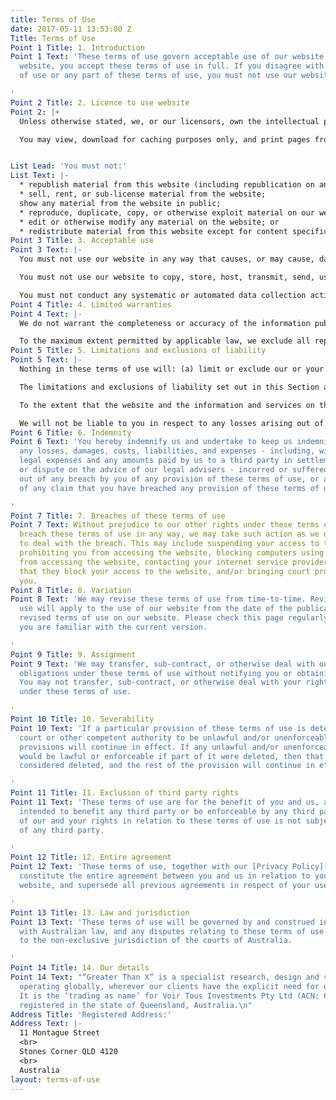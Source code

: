 ```yaml
---
title: Terms of Use
date: 2017-05-11 13:53:00 Z
Title: Terms of Use
Point 1 Title: 1. Introduction
Point 1 Text: 'These terms of use govern acceptable use of our website. By using our
  website, you accept these terms of use in full. If you disagree with these terms
  of use or any part of these terms of use, you must not use our website.

'
Point 2 Title: 2. Licence to use website
Point 2: |+
  Unless otherwise stated, we, or our licensors, own the intellectual property rights of the website and the material available on the website. Subject to the licence below, all these intellectual property rights are reserved.

  You may view, download for caching purposes only, and print pages from the website for your own personal use, subject to the restrictions set out below and elsewhere in these terms of use.


List Lead: 'You must not:'
List Text: |-
  * republish material from this website (including republication on another website);
  * sell, rent, or sub-license material from the website;
  show any material from the website in public;
  * reproduce, duplicate, copy, or otherwise exploit material on our website for a commercial purpose;
  * edit or otherwise modify any material on the website; or
  * redistribute material from this website except for content specifically and expressly made available for redistribution (such as a blog post or white paper).
Point 3 Title: 3. Acceptable use
Point 3 Text: |-
  You must not use our website in any way that causes, or may cause, damage to the website or impairment of the availability or accessibility of the website. You must not use our website in any way that is unlawful, illegal, fraudulent or harmful, or is in connection with any unlawful, illegal, fraudulent, or harmful purpose or activity.

  You must not use our website to copy, store, host, transmit, send, use, publish, or distribute any material which consists of (or is linked to) any spyware, computer virus, Trojan horse, worm, keystroke logger, rootkit, or other malicious computer software.

  You must not conduct any systematic or automated data collection activities - including without limitation scraping, data mining, data extraction, and data harvesting - on or in relation to our website without our express written consent.
Point 4 Title: 4. Limited warranties
Point 4 Text: |-
  We do not warrant the completeness or accuracy of the information published on this website; nor do we commit to ensuring that the website remains available or that the material on the website is kept up-to-date.

  To the maximum extent permitted by applicable law, we exclude all representations, warranties, and conditions relating to this website and the use of this website - including, without limitation, any warranties implied by law of satisfactory quality, fitness for purpose and/or the use of reasonable care and skill.
Point 5 Title: 5. Limitations and exclusions of liability
Point 5 Text: |-
  Nothing in these terms of use will: (a) limit or exclude our or your liability for death or personal injury resulting from negligence; (b) limit or exclude our or your liability for fraud or fraudulent misrepresentation; (c) limit any of our or your liabilities in any way that is not permitted under applicable law; or (d) exclude any of our or your liabilities that may not be excluded under applicable law.

  The limitations and exclusions of liability set out in this Section and elsewhere in these terms of use: (a) are subject to the preceding paragraph; and (b) govern all liabilities arising under the terms of use or in relation to the subject matter of the terms of use, including liabilities arising in contract, in tort (including negligence), and for breach of statutory duty.

  To the extent that the website and the information and services on the website are provided free-of-charge, we will not be liable for any loss or damage of any nature.

  We will not be liable to you in respect to any losses arising out of any event or events beyond our reasonable control. We will not be liable to you in respect to any business losses, including (without limitation) loss of or damage to profits, income, revenue, use, production, anticipated savings, business, contracts, commercial opportunities, or goodwill. We will not be liable to you in respect to any loss or corruption of any data, database, or software. We will not be liable to you in respect to any special, indirect, or consequential loss or damage.
Point 6 Title: 6. Indemnity
Point 6 Text: 'You hereby indemnify us and undertake to keep us indemnified against
  any losses, damages, costs, liabilities, and expenses - including, without limitation,
  legal expenses and any amounts paid by us to a third party in settlement of a claim
  or dispute on the advice of our legal advisers - incurred or suffered by us arising
  out of any breach by you of any provision of these terms of use, or arising out
  of any claim that you have breached any provision of these terms of use.

'
Point 7 Title: 7. Breaches of these terms of use
Point 7 Text: Without prejudice to our other rights under these terms of use, if you
  breach these terms of use in any way, we may take such action as we deem appropriate
  to deal with the breach. This may include suspending your access to the website,
  prohibiting you from accessing the website, blocking computers using your IP address
  from accessing the website, contacting your internet service provider to request
  that they block your access to the website, and/or bringing court proceedings against
  you.
Point 8 Title: 8. Variation
Point 8 Text: 'We may revise these terms of use from time-to-time. Revised terms of
  use will apply to the use of our website from the date of the publication of the
  revised terms of use on our website. Please check this page regularly to ensure
  you are familiar with the current version.

'
Point 9 Title: 9. Assignment
Point 9 Text: 'We may transfer, sub-contract, or otherwise deal with our rights and/or
  obligations under these terms of use without notifying you or obtaining your consent.
  You may not transfer, sub-contract, or otherwise deal with your rights and/or obligations
  under these terms of use.

'
Point 10 Title: 10. Severability
Point 10 Text: 'If a particular provision of these terms of use is determined by any
  court or other competent authority to be unlawful and/or unenforceable, the other
  provisions will continue in effect. If any unlawful and/or unenforceable provision
  would be lawful or enforceable if part of it were deleted, then that part will be
  considered deleted, and the rest of the provision will continue in effect.

'
Point 11 Title: 11. Exclusion of third party rights
Point 11 Text: 'These terms of use are for the benefit of you and us, and are not
  intended to benefit any third party or be enforceable by any third party. The exercise
  of our and your rights in relation to these terms of use is not subject to the consent
  of any third party.

'
Point 12 Title: 12. Entire agreement
Point 12 Text: 'These terms of use, together with our [Privacy Policy](/privacy){:target="_blank"},
  constitute the entire agreement between you and us in relation to your use of this
  website, and supersede all previous agreements in respect of your use of this website.

'
Point 13 Title: 13. Law and jurisdiction
Point 13 Text: 'These terms of use will be governed by and construed in accordance
  with Australian law, and any disputes relating to these terms of use will be subject
  to the non-exclusive jurisdiction of the courts of Australia.

'
Point 14 Title: 14. Our details
Point 14 Text: "“Greater Than X” is a specialist research, design and strategy agency
  operating globally, wherever our clients have the explicit need for our services.
  It is the ‘trading as name’ for Voir Tous Investments Pty Ltd (ACN: 603 395 464)
  registered in the state of Queensland, Australia.\n"
Address Title: 'Registered Address:'
Address Text: |-
  11 Montague Street
  <br>
  Stones Corner QLD 4120
  <br>
  Australia
layout: terms-of-use
---
```


